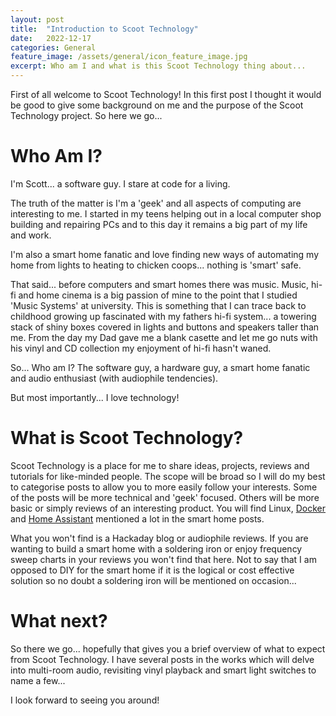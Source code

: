 ```yaml
---
layout: post
title:  "Introduction to Scoot Technology"
date:   2022-12-17
categories: General
feature_image: /assets/general/icon_feature_image.jpg
excerpt: Who am I and what is this Scoot Technology thing about...
---
```


First of all welcome to Scoot Technology! In this first post I thought it would be good to give some background on me and the purpose of the Scoot Technology project. So here we go...

# Who Am I?
I'm Scott... a software guy. I stare at code for a living.

The truth of the matter is I'm a 'geek' and all aspects of computing are interesting to me. I started in my teens helping out in a local computer shop building and repairing PCs and to this day it remains a big part of my life and work.

I'm also a smart home fanatic and love finding new ways of automating my home from lights to heating to chicken coops... nothing is 'smart' safe.

That said... before computers and smart homes there was music. Music, hi-fi and home cinema is a big passion of mine to the point that I studied 'Music Systems' at university. This is something that I can trace back to childhood growing up fascinated with my fathers hi-fi system... a towering stack of shiny boxes covered in lights and buttons and speakers taller than me. From the day my Dad gave me a blank casette and let me go nuts with his vinyl and CD collection my enjoyment of hi-fi hasn't waned.

So... Who am I? The software guy, a hardware guy, a smart home fanatic and audio enthusiast (with audiophile tendencies).

But most importantly... I love technology!

# What is Scoot Technology?
Scoot Technology is a place for me to share ideas, projects, reviews and tutorials for like-minded people. The scope will be broad so I will do my best to categorise posts to allow you to more easily follow your interests. Some of the posts will be more technical and 'geek' focused. Others will be more basic or simply reviews of an interesting product. You will find Linux, [Docker](https://www.docker.com/) and [Home Assistant](https://www.home-assistant.io/) mentioned a lot in the smart home posts.

What you won't find is a Hackaday blog or audiophile reviews. If you are wanting to build a smart home with a soldering iron or enjoy frequency sweep charts in your reviews you won't find that here. Not to say that I am opposed to DIY for the smart home if it is the logical or cost effective solution so no doubt a soldering iron will be mentioned on occasion...

# What next?
So there we go... hopefully that gives you a brief overview of what to expect from Scoot Technology. I have several posts in the works which will delve into multi-room audio, revisiting vinyl playback and smart light switches to name a few...

I look forward to seeing you around!
